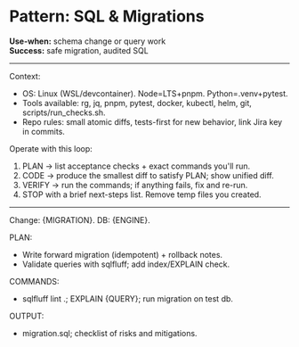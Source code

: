 # Pattern: SQL & Migrations

**Use-when:** schema change or query work  
**Success:** safe migration, audited SQL

---

Context:
- OS: Linux (WSL/devcontainer). Node=LTS+pnpm. Python=.venv+pytest.
- Tools available: rg, jq, pnpm, pytest, docker, kubectl, helm, git, scripts/run_checks.sh.
- Repo rules: small atomic diffs, tests-first for new behavior, link Jira key in commits.

Operate with this loop:
1) PLAN → list acceptance checks + exact commands you'll run.
2) CODE → produce the smallest diff to satisfy PLAN; show unified diff.
3) VERIFY → run the commands; if anything fails, fix and re-run.
4) STOP with a brief next-steps list. Remove temp files you created.

---

Change: {MIGRATION}. DB: {ENGINE}.

PLAN:
- Write forward migration (idempotent) + rollback notes.
- Validate queries with sqlfluff; add index/EXPLAIN check.

COMMANDS:
- sqlfluff lint .; EXPLAIN {QUERY}; run migration on test db.

OUTPUT:
- migration.sql; checklist of risks and mitigations.
